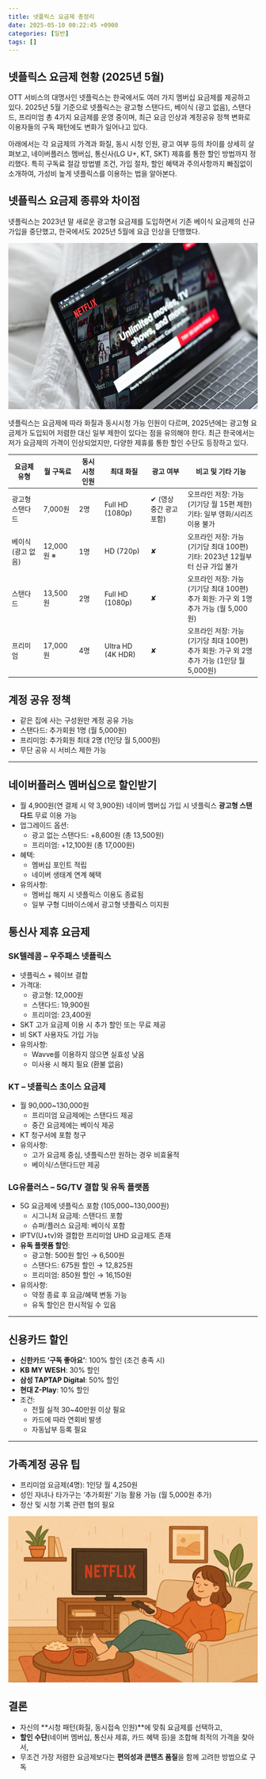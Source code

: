```yaml
---
title: 넷플릭스 요금제 총정리
date: 2025-05-10 00:22:45 +0900
categories: [일반]
tags: []
---
```


## 넷플릭스 요금제 현황 (2025년 5월)

OTT 서비스의 대명사인 넷플릭스는 한국에서도 여러 가지 멤버십 요금제를 제공하고 있다. 2025년 5월 기준으로 넷플릭스는 광고형 스탠다드, 베이식 (광고 없음), 스탠다드, 프리미엄 총 4가지 요금제를 운영 중이며, 최근 요금 인상과 계정공유 정책 변화로 이용자들의 구독 패턴에도 변화가 일어나고 있다.

아래에서는 각 요금제의 가격과 화질, 동시 시청 인원, 광고 여부 등의 차이를 상세히 살펴보고, 네이버플러스 멤버십, 통신사(LG U+, KT, SKT) 제휴를 통한 할인 방법까지 정리했다. 특히 구독료 절감 방법별 조건, 가입 절차, 할인 혜택과 주의사항까지 빠짐없이 소개하여, 가성비 높게 넷플릭스를 이용하는 법을 알아본다.

## 넷플릭스 요금제 종류와 차이점

넷플릭스는 2023년 말 새로운 광고형 요금제를 도입하면서 기존 베이식 요금제의 신규 가입을 중단했고, 한국에서도 2025년 5월에 요금 인상을 단행했다. 

![넷플릭스](assets/img/2025-05-17-0b8d32bc-8c99-457b-8042-ed6c6cc3c0bd/1747439358276.png)

넷플릭스는 요금제에 따라 화질과 동시시청 가능 인원이 다르며, 2025년에는 광고형 요금제가 도입되어 저렴한 대신 일부 제한이 있다는 점을 유의해야 한다. 최근 한국에서는 저가 요금제의 가격이 인상되었지만, 다양한 제휴를 통한 할인 수단도 등장하고 있다.

| 요금제 유형           | 월 구독료     | 동시 시청 인원 | 최대 화질         | 광고 여부                    | 비고 및 기타 기능 |
|----------------------|---------------|----------------|--------------------|-----------------------------|------------------|
| 광고형 스탠다드       | 7,000원       | 2명             | Full HD (1080p)    | ✔ (영상 중간 광고 포함)       | 오프라인 저장: 가능 (기기당 월 15편 제한)<br>기타: 일부 영화/시리즈 이용 불가 |
| 베이식 (광고 없음)    | 12,000원 ※   | 1명             | HD (720p)          | ✘                           | 오프라인 저장: 가능 (기기당 최대 100편)<br>기타: 2023년 12월부터 신규 가입 불가 |
| 스탠다드              | 13,500원      | 2명             | Full HD (1080p)    | ✘                           | 오프라인 저장: 가능 (기기당 최대 100편)<br>추가 회원: 가구 외 1명 추가 가능 (월 5,000원) |
| 프리미엄              | 17,000원      | 4명             | Ultra HD (4K HDR)  | ✘                           | 오프라인 저장: 가능 (기기당 최대 100편)<br>추가 회원: 가구 외 2명 추가 가능 (1인당 월 5,000원) |


## 계정 공유 정책

- 같은 집에 사는 구성원만 계정 공유 가능
- 스탠다드: 추가회원 1명 (월 5,000원)
- 프리미엄: 추가회원 최대 2명 (1인당 월 5,000원)
- 무단 공유 시 서비스 제한 가능

---

## 네이버플러스 멤버십으로 할인받기

- 월 4,900원(연 결제 시 약 3,900원) 네이버 멤버십 가입 시 넷플릭스 **광고형 스탠다드** 무료 이용 가능
- 업그레이드 옵션:
  - 광고 없는 스탠다드: +8,600원 (총 13,500원)
  - 프리미엄: +12,100원 (총 17,000원)
- 혜택:
  - 멤버십 포인트 적립
  - 네이버 생태계 연계 혜택
- 유의사항:
  - 멤버십 해지 시 넷플릭스 이용도 종료됨
  - 일부 구형 디바이스에서 광고형 넷플릭스 미지원

## 통신사 제휴 요금제

### SK텔레콤 – 우주패스 넷플릭스

- 넷플릭스 + 웨이브 결합
- 가격대:
  - 광고형: 12,000원
  - 스탠다드: 19,900원
  - 프리미엄: 23,400원
- SKT 고가 요금제 이용 시 추가 할인 또는 무료 제공
- 비 SKT 사용자도 가입 가능
- 유의사항:
  - Wavve를 이용하지 않으면 실효성 낮음
  - 미사용 시 해지 필요 (환불 없음)

### KT – 넷플릭스 초이스 요금제

- 월 90,000~130,000원
  - 프리미엄 요금제에는 스탠다드 제공
  - 중간 요금제에는 베이식 제공
- KT 청구서에 포함 청구
- 유의사항:
  - 고가 요금제 중심, 넷플릭스만 원하는 경우 비효율적
  - 베이식/스탠다드만 제공

### LG유플러스 – 5G/TV 결합 및 유독 플랫폼

- 5G 요금제에 넷플릭스 포함 (105,000~130,000원)
  - 시그니처 요금제: 스탠다드 포함
  - 슈퍼/플러스 요금제: 베이식 포함
- IPTV(U+tv)와 결합한 프리미엄 UHD 요금제도 존재
- **유독 플랫폼 할인**:
  - 광고형: 500원 할인 → 6,500원
  - 스탠다드: 675원 할인 → 12,825원
  - 프리미엄: 850원 할인 → 16,150원
- 유의사항:
  - 약정 종료 후 요금/혜택 변동 가능
  - 유독 할인은 한시적일 수 있음

---

## 신용카드 할인

- **신한카드 ‘구독 좋아요’**: 100% 할인 (조건 충족 시)
- **KB MY WESH**: 30% 할인
- **삼성 TAPTAP Digital**: 50% 할인
- **현대 Z-Play**: 10% 할인
- 조건:
  - 전월 실적 30~40만원 이상 필요
  - 카드에 따라 연회비 발생
  - 자동납부 등록 필요

---

## 가족계정 공유 팁

- 프리미엄 요금제(4명): 1인당 월 4,250원
- 성인 자녀나 타가구는 ‘추가회원’ 기능 활용 가능 (월 5,000원 추가)
- 정산 및 시청 기록 관련 협의 필요

![주말에 넷플릭스 보면서 쉬고있는 일러스트](assets/img/2025-05-17-0b8d32bc-8c99-457b-8042-ed6c6cc3c0bd/1747439358277.png)

## 결론

- 자신의 **시청 패턴(화질, 동시접속 인원)**에 맞춰 요금제를 선택하고,
- **할인 수단**(네이버 멤버십, 통신사 제휴, 카드 혜택 등)을 조합해 최적의 가격을 찾아서,
- 무조건 가장 저렴한 요금제보다는 **편의성과 콘텐츠 품질**을 함께 고려한 방법으로 구독

